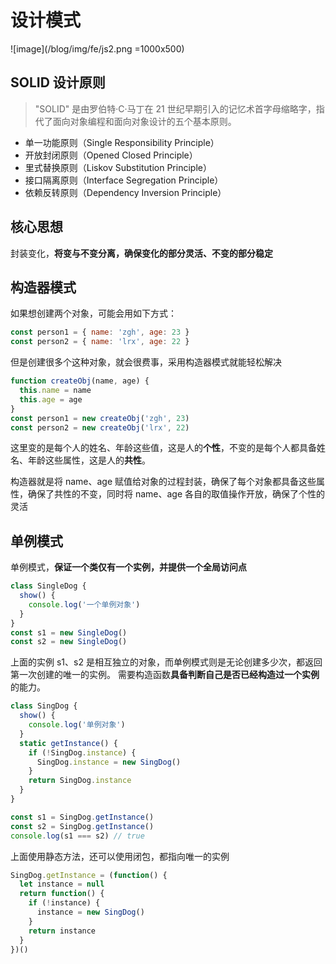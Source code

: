# 设计模式

![image](/blog/img/fe/js2.png =1000x500)

## SOLID 设计原则

> "SOLID" 是由罗伯特·C·马丁在 21 世纪早期引入的记忆术首字母缩略字，指代了面向对象编程和面向对象设计的五个基本原则。

- 单一功能原则（Single Responsibility Principle）
- 开放封闭原则（Opened Closed Principle）
- 里式替换原则（Liskov Substitution Principle）
- 接口隔离原则（Interface Segregation Principle）
- 依赖反转原则（Dependency Inversion Principle）

## 核心思想

封装变化，**将变与不变分离，确保变化的部分灵活、不变的部分稳定**

## 构造器模式

如果想创建两个对象，可能会用如下方式：

```js
const person1 = { name: 'zgh', age: 23 }
const person2 = { name: 'lrx', age: 22 }
```

但是创建很多个这种对象，就会很费事，采用构造器模式就能轻松解决

```js
function createObj(name, age) {
  this.name = name
  this.age = age
}
const person1 = new createObj('zgh', 23)
const person2 = new createObj('lrx', 22)
```

这里变的是每个人的姓名、年龄这些值，这是人的**个性**，不变的是每个人都具备姓名、年龄这些属性，这是人的**共性**。

构造器就是将 name、age 赋值给对象的过程封装，确保了每个对象都具备这些属性，确保了共性的不变，同时将 name、age 各自的取值操作开放，确保了个性的灵活

## 单例模式

单例模式，**保证一个类仅有一个实例，并提供一个全局访问点**

```js
class SingleDog {
  show() {
    console.log('一个单例对象')
  }
}
const s1 = new SingleDog()
const s2 = new SingleDog()
```

上面的实例 s1、s2 是相互独立的对象，而单例模式则是无论创建多少次，都返回第一次创建的唯一的实例。
需要构造函数**具备判断自己是否已经构造过一个实例**的能力。

```js
class SingDog {
  show() {
    console.log('单例对象')
  }
  static getInstance() {
    if (!SingDog.instance) {
      SingDog.instance = new SingDog()
    }
    return SingDog.instance
  }
}

const s1 = SingDog.getInstance()
const s2 = SingDog.getInstance()
console.log(s1 === s2) // true
```

上面使用静态方法，还可以使用闭包，都指向唯一的实例

```js
SingDog.getInstance = (function() {
  let instance = null
  return function() {
    if (!instance) {
      instance = new SingDog()
    }
    return instance
  }
})()
```
